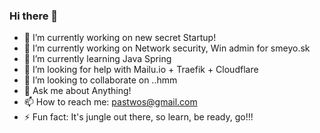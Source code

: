 ### Hi there 👋

- 🔭 I’m currently working on new secret Startup!
- 🔭 I’m currently working on Network security, Win admin for smeyo.sk
- 🌱 I’m currently learning Java Spring
- 🤔 I’m looking for help with Mailu.io + Traefik + Cloudflare 
- 👯 I’m looking to collaborate on ..hmm
- 💬 Ask me about Anything!
- 📫 How to reach me: pastwos@gmail.com
- ⚡ Fun fact: It's jungle out there, so learn, be ready, go!!!
